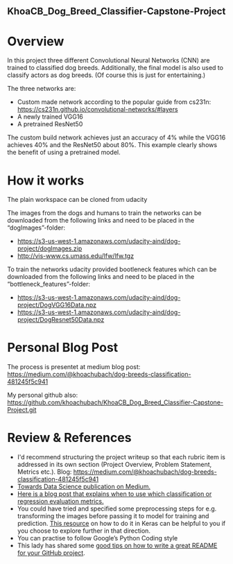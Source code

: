 ## KhoaCB_Dog_Breed_Classifier-Capstone-Project

# Overview 

In this project three different Convolutional Neural Networks (CNN) are trained to classified dog breeds. Additionally, the final model is also used to classify actors as dog breeds. (Of course this is just for entertaining.)

The three networks are:
-	Custom made network according to the popular guide from cs231n: https://cs231n.github.io/convolutional-networks/#layers
-	A newly trained VGG16
-	A pretrained ResNet50

The custom build network achieves just an accuracy of 4% while the VGG16 achieves 40% and the ResNet50 about 80%. This example clearly shows the benefit of using a pretrained model.

# How it works 

The plain workspace can be cloned from udacity

The images from the dogs and humans to train the networks can be downloaded from the following links and need to be placed in the “dogImages”-folder:
+ https://s3-us-west-1.amazonaws.com/udacity-aind/dog-project/dogImages.zip
+ http://vis-www.cs.umass.edu/lfw/lfw.tgz

To train the networks udacity provided bootleneck features which can be downloaded from the following links and need to be placed in the “bottleneck_features”-folder:
+ https://s3-us-west-1.amazonaws.com/udacity-aind/dog-project/DogVGG16Data.npz
+ https://s3-us-west-1.amazonaws.com/udacity-aind/dog-project/DogResnet50Data.npz

# Personal Blog Post 

The process is presentet at medium blog post:
https://medium.com/@khoachubach/dog-breeds-classification-481245f5c941

My personal github also: https://github.com/khoachubach/KhoaCB_Dog_Breed_Classifier-Capstone-Project.git

# Review & References 

+ I'd recommend structuring the project writeup so that each rubric item is addressed in its own section (Project Overview, Problem Statement, Metrics etc.). Blog: https://medium.com/@khoachubach/dog-breeds-classification-481245f5c941
+ [Towards Data Science publication on Medium.](https://towardsdatascience.com/)
+ [Here is a blog post that explains when to use which classification or regression evaluation metrics.](https://towardsdatascience.com/20-popular-machine-learning-metrics-part-1-classification-regression-evaluation-metrics-1ca3e282a2ce)
+ You could have tried and specified some preprocessing steps for e.g. transforming the images before passing it to model for training and prediction. [This resource](https://keras.io/api/preprocessing/image/) on how to do it in Keras can be helpful to you if you choose to explore further in that direction.
+ You can practise to follow Google’s Python Coding style
+ This lady has shared some [good tips on how to write a great README for your GitHub project](https://bulldogjob.com/news/449-how-to-write-a-%20good-readme-for-your-github-project). 
